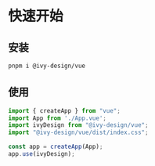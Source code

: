 # 快速开始

## 安装

```bash
pnpm i @ivy-design/vue
```

## 使用

```js
import { createApp } from "vue";
import App from './App.vue';
import ivyDesign from "@ivy-design/vue";
import "@ivy-design/vue/dist/index.css";

const app = createApp(App);
app.use(ivyDesign);
```